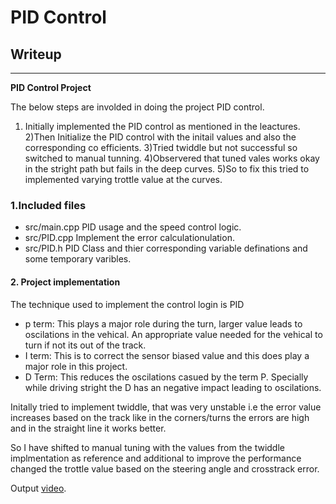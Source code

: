 
# **PID Control** 

## Writeup

---

**PID Control Project**


The below steps are involded in doing the project PID control.
1) Initially implemented the PID control as mentioned in the leactures.
2)Then Initialize the PID control with the initail values and also the corresponding co efficients.
3)Tried twiddle but not successful so switched to manual tunning.
4)Observered that tuned vales works okay in the stright path but fails in the deep curves.
5)So to fix this tried to implemented varying trottle value at the curves.

### 1.Included files 

* src/main.cpp PID usage and the speed control logic. 
* src/PID.cpp Implement the error calculationulation.
* src/PID.h PID Class and thier corresponding variable definations and some temporary varibles.


#### 2. Project implementation

The technique used to implement the control login is PID
* p term: This plays a major role during the turn, larger value leads to oscilations in the vehical. An appropriate value needed for the vehical to turn if not its out of the track.
* I term: This is to correct the sensor biased value and this does play a major role in this project.
* D Term:  This reduces the oscilations casued by the term P. Specially while driving stright the D has an negative impact leading to oscilations. 

Initally tried to implement twiddle, that was very unstable i.e the error value increases based on the track like in the corners/turns the errors are high and in the straight line it works better.

So I have shifted to manual tuning with the values from the twiddle implmentation as reference and additional to improve the performance changed the trottle value based on the steering angle and crosstrack error. 

Output [video](./output_video.mp4).

